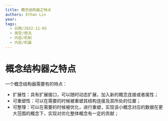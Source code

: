 ```yaml
---
title: 概念结构器之特点
authors: Ethan Lin
year:
tags:
  - 日期/2022-11-05 
  - 类型/想法 
  - 内容/机制 
  - 内容/机器 
---
```



# 概念结构器之特点






一个概念结构器需要有的特点：
- 扩展性：具有扩展接口，可以随时动态扩展，加入新的概念连接或者属性；
- 可重塑性：可以在需要的时候被重塑其结构连接及其所处的位置；
- 可整理：可以在需要的时候被优化，进行重塑，实现该小概念对应的数据在更大范围的概念下，实现对优化整体概念有一定的贡献；
